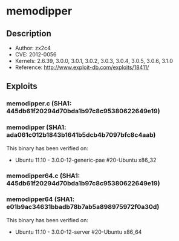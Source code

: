 # memodipper 

## Description
* Author: zx2c4
* CVE: 2012-0056
* Kernels: 2.6.39, 3.0.0, 3.0.1, 3.0.2, 3.0.3, 3.0.4, 3.0.5, 3.0.6, 3.1.0
* Reference: http://www.exploit-db.com/exploits/18411/

## Exploits

### memodipper.c (SHA1: 445db61f20294d70bda1b97c8c95380622649e19)
### memodipper (SHA1: ada061c012b1843b1641b5dcb4b7097bfc8c4aab)
This binary has been verified on:
* Ubuntu 11.10 - 3.0.0-12-generic-pae #20-Ubuntu x86_32

### memodipper64.c (SHA1: 445db61f20294d70bda1b97c8c95380622649e19)
### memodipper64 (SHA1: e01b9ac34631bbadb78b7ab5a898975972f0a30d)
This binary has been verified on:
* Ubuntu 11.10 - 3.0.0-12-server #20-Ubuntu x86_64
